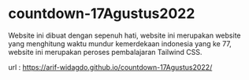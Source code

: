 # countdown-17Agustus2022
Website ini dibuat dengan sepenuh hati, website ini merupakan website yang menghitung waktu mundur kemerdekaan indonesia yang ke 77, website ini merupakan peroses pembalajaran Tailwind CSS.

url : https://arif-widagdo.github.io/countdown-17Agustus2022/
